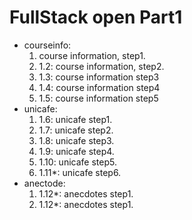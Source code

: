 # FullStack open Part1

- courseinfo:
  1. course information, step1.  
  2. 1.2: course information, step2.  
  3. 1.3: course information step3
  4. 1.4: course information step4
  5. 1.5: course information step5
- unicafe:
  1. 1.6: unicafe step1.
  2. 1.7: unicafe step2.
  3. 1.8: unicafe step3.
  4. 1.9: unicafe step4.
  5. 1.10: unicafe step5.
  6. 1.11*: unicafe step6.
- anectode:
  1. 1.12*: anecdotes step1.
  2. 1.12*: anecdotes step1.